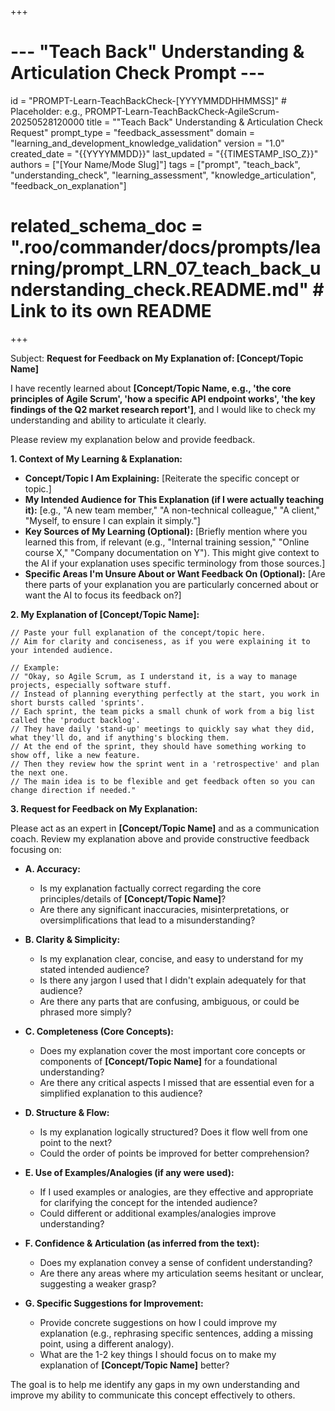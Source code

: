 +++
# --- "Teach Back" Understanding & Articulation Check Prompt ---
id = "PROMPT-Learn-TeachBackCheck-[YYYYMMDDHHMMSS]" # Placeholder: e.g., PROMPT-Learn-TeachBackCheck-AgileScrum-20250528120000
title = "\"Teach Back\" Understanding & Articulation Check Request"
prompt_type = "feedback_assessment"
domain = "learning_and_development_knowledge_validation"
version = "1.0"
created_date = "{{YYYYMMDD}}"
last_updated = "{{TIMESTAMP_ISO_Z}}"
authors = ["[Your Name/Mode Slug]"]
tags = ["prompt", "teach_back", "understanding_check", "learning_assessment", "knowledge_articulation", "feedback_on_explanation"]
# related_schema_doc = ".roo/commander/docs/prompts/learning/prompt_LRN_07_teach_back_understanding_check.README.md" # Link to its own README
+++

Subject: **Request for Feedback on My Explanation of: [Concept/Topic Name]**

I have recently learned about **[Concept/Topic Name, e.g., 'the core principles of Agile Scrum', 'how a specific API endpoint works', 'the key findings of the Q2 market research report']**, and I would like to check my understanding and ability to articulate it clearly.

Please review my explanation below and provide feedback.

**1. Context of My Learning & Explanation:**
   *   **Concept/Topic I Am Explaining:** [Reiterate the specific concept or topic.]
   *   **My Intended Audience for This Explanation (if I were actually teaching it):** [e.g., "A new team member," "A non-technical colleague," "A client," "Myself, to ensure I can explain it simply."]
   *   **Key Sources of My Learning (Optional):** [Briefly mention where you learned this from, if relevant (e.g., "Internal training session," "Online course X," "Company documentation on Y"). This might give context to the AI if your explanation uses specific terminology from those sources.]
   *   **Specific Areas I'm Unsure About or Want Feedback On (Optional):** [Are there parts of your explanation you are particularly concerned about or want the AI to focus its feedback on?]

**2. My Explanation of [Concept/Topic Name]:**

```text
// Paste your full explanation of the concept/topic here.
// Aim for clarity and conciseness, as if you were explaining it to your intended audience.

// Example:
// "Okay, so Agile Scrum, as I understand it, is a way to manage projects, especially software stuff.
// Instead of planning everything perfectly at the start, you work in short bursts called 'sprints'.
// Each sprint, the team picks a small chunk of work from a big list called the 'product backlog'.
// They have daily 'stand-up' meetings to quickly say what they did, what they'll do, and if anything's blocking them.
// At the end of the sprint, they should have something working to show off, like a new feature.
// Then they review how the sprint went in a 'retrospective' and plan the next one.
// The main idea is to be flexible and get feedback often so you can change direction if needed."
```

**3. Request for Feedback on My Explanation:**

Please act as an expert in **[Concept/Topic Name]** and as a communication coach. Review my explanation above and provide constructive feedback focusing on:

*   **A. Accuracy:**
    *   Is my explanation factually correct regarding the core principles/details of **[Concept/Topic Name]**?
    *   Are there any significant inaccuracies, misinterpretations, or oversimplifications that lead to a misunderstanding?

*   **B. Clarity & Simplicity:**
    *   Is my explanation clear, concise, and easy to understand for my stated intended audience?
    *   Is there any jargon I used that I didn't explain adequately for that audience?
    *   Are there any parts that are confusing, ambiguous, or could be phrased more simply?

*   **C. Completeness (Core Concepts):**
    *   Does my explanation cover the most important core concepts or components of **[Concept/Topic Name]** for a foundational understanding?
    *   Are there any critical aspects I missed that are essential even for a simplified explanation to this audience?

*   **D. Structure & Flow:**
    *   Is my explanation logically structured? Does it flow well from one point to the next?
    *   Could the order of points be improved for better comprehension?

*   **E. Use of Examples/Analogies (if any were used):**
    *   If I used examples or analogies, are they effective and appropriate for clarifying the concept for the intended audience?
    *   Could different or additional examples/analogies improve understanding?

*   **F. Confidence & Articulation (as inferred from the text):**
    *   Does my explanation convey a sense of confident understanding?
    *   Are there any areas where my articulation seems hesitant or unclear, suggesting a weaker grasp?

*   **G. Specific Suggestions for Improvement:**
    *   Provide concrete suggestions on how I could improve my explanation (e.g., rephrasing specific sentences, adding a missing point, using a different analogy).
    *   What are the 1-2 key things I should focus on to make my explanation of **[Concept/Topic Name]** better?

The goal is to help me identify any gaps in my own understanding and improve my ability to communicate this concept effectively to others.